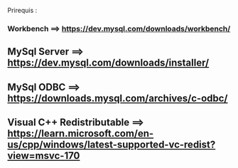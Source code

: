 Prirequis :

### Workbench       ==> https://dev.mysql.com/downloads/workbench/
## MySql Server    ==> https://dev.mysql.com/downloads/installer/
## MySql ODBC      ==> https://downloads.mysql.com/archives/c-odbc/
## Visual C++ Redistributable      ==> https://learn.microsoft.com/en-us/cpp/windows/latest-supported-vc-redist?view=msvc-170
